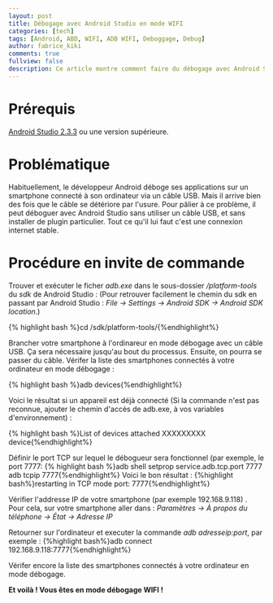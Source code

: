 ```yaml
---
layout: post
title: Débogage avec Android Studio en mode WIFI
categories: [tech]
tags: [Android, ABD, WIFI, ADB WIFI, Deboggage, Debug]
author: fabrice_kiki
comments: true
fullview: false
description: Ce article montre comment faire du débogage avec Android Studio par Wifi, sans plugin spécialisé.
---
```


# Prérequis
<a href="https://developer.android.com/studio/index.html?gclid=Cj0KCQjw95vPBRDVARIsAKvPd3Ljl-9BwN6bjz3QhsKkLdxyCAg9wpZzgkSsKCPhK7JfBBKxqWP6c7waAiQTEALw_wcB">Android Studio 2.3.3</a> ou une version supérieure.


# Problématique

Habituellement, le développeur Android déboge ses applications sur un smartphone connecté à son ordinateur via un câble USB. Mais il arrive bien des fois que le câble se détériore par l'usure. Pour pâlier à ce problème, il peut déboguer avec Android Studio sans utiliser un câble USB, et sans installer de plugin particulier. Tout ce qu'il lui faut c'est une connexion internet stable.

# Procédure en invite de commande

Trouver et exécuter le ficher *adb.exe* dans le sous-dossier */platform-tools* du *sdk* de Android Studio :
(Pour retrouver facilement le chemin du sdk en passant par Android Studio : *File -> Settings -> Android SDK -> Android SDK location*.)

{% highlight bash %}cd /sdk/platform-tools/{%endhighlight%}

Brancher votre smartphone à l'ordinareur en mode débogage avec un câble USB. Ça sera nécessaire jusqu'au bout du processus. Ensuite, on pourra se passer du câble.
Vérifer la liste des smartphones connectés à votre ordinateur en mode débogage :

{% highlight bash %}adb devices{%endhighlight%}
 
Voici le résultat si un appareil est déjà connecté (Si la commande n'est pas reconnue, ajouter le chemin d'accès de adb.exe, à vos variables d'environnement) :

{% highlight bash %}List of devices attached
XXXXXXXXX   device{%endhighlight%}

Définir le port TCP sur lequel le débogueur sera fonctionnel (par exemple, le port 7777:
{% highlight bash %}adb shell setprop service.adb.tcp.port 7777
adb tcpip 7777{%endhighlight%}
Voici le bon résultat :
{%highlight bash%}restarting in TCP mode port: 7777{%endhighlight%}

Vérifier l'addresse IP de votre smartphone (par exemple 192.168.9.118) . Pour cela, sur votre smartphone aller dans :
*Paramètres -> À propos du téléphone -> État -> Adresse IP*

Retourner sur l'ordinateur et executer la commande *adb adresseip:port*, par exemple :
{%highlight bash%}adb connect 192.168.9.118:7777{%endhighlight%}

Vérifer encore la liste des smartphones connectés à votre ordinateur en mode débogage.


**Et voilà ! Vous êtes en mode débogage WIFI !**